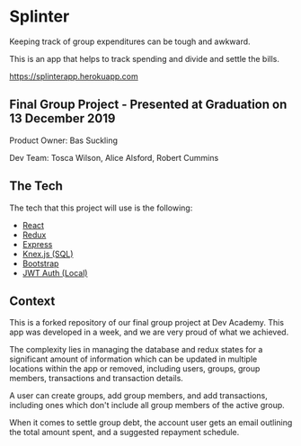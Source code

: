 # Splinter

Keeping track of group expenditures can be tough and awkward. 

This is an app that helps to track spending and divide and settle the bills.

https://splinterapp.herokuapp.com

## Final Group Project - Presented at Graduation on 13 December 2019 

Product Owner: Bas Suckling

Dev Team: Tosca Wilson, Alice Alsford, Robert Cummins

## The Tech

The tech that this project will use is the following: 

* [React](https://reactjs.org/docs/getting-started.html)
* [Redux](https://redux.js.org/)
* [Express](https://expressjs.com/en/api.html)
* [Knex.js (SQL)](https://knexjs.org/)
* [Bootstrap](https://getbootstrap.com/)
* [JWT Auth (Local)](https://jwt.io/)

## Context

This is a forked repository of our final group project at Dev Academy. This app was developed in a week, and we are very proud of what we achieved. 

The complexity lies in managing the database and redux states for a significant amount of information which can be updated in multiple locations within the app or removed, including users, groups, group members, transactions and transaction details.

A user can create groups, add group members, and add transactions, including ones which don't include all group members of the active group. 

When it comes to settle group debt, the account user gets an email outlining the total amount spent, and a suggested repayment schedule.


